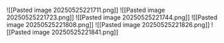 ![[Pasted image 20250525221711.png]]
![[Pasted image 20250525221723.png]]
![[Pasted image 20250525221744.png]]
![[Pasted image 20250525221808.png]]
![[Pasted image 20250525221826.png]]
![[Pasted image 20250525221841.png]]
